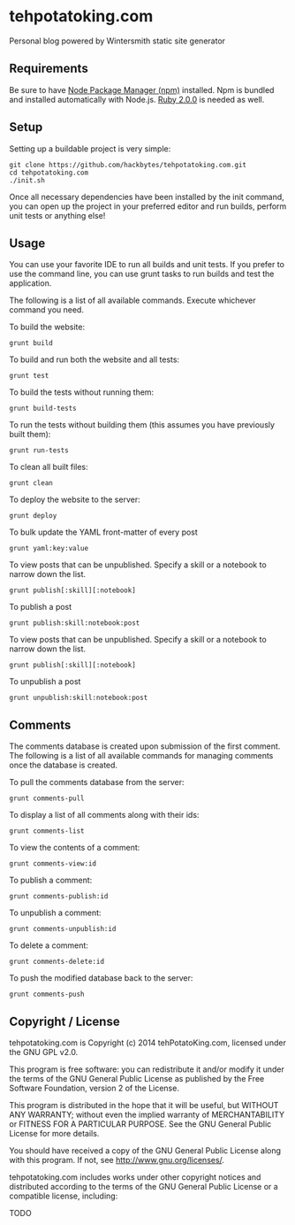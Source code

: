 # tehpotatoking.com

Personal blog powered by Wintersmith static site generator

## Requirements

Be sure to have [Node Package Manager (npm)](http://nodejs.org/download/)
installed. Npm is bundled and installed automatically with Node.js.
[Ruby 2.0.0](https://www.ruby-lang.org/en/downloads/) is needed as well.

## Setup

Setting up a buildable project is very simple:

    git clone https://github.com/hackbytes/tehpotatoking.com.git
    cd tehpotatoking.com
    ./init.sh

Once all necessary dependencies have been installed by the init command,
you can open up the project in your preferred editor and run builds, perform
unit tests or anything else!

## Usage

You can use your favorite IDE to run all builds and unit tests. If you prefer
to use the command line, you can use grunt tasks to run builds and test the
application.

The following is a list of all available commands. Execute whichever command
you need.

To build the website:

    grunt build

To build and run both the website and all tests:

    grunt test

To build the tests without running them:

    grunt build-tests

To run the tests without building them (this assumes you have previously built
them):

    grunt run-tests

To clean all built files:

    grunt clean

To deploy the website to the server:

    grunt deploy

To bulk update the YAML front-matter of every post

    grunt yaml:key:value

To view posts that can be unpublished. Specify a skill or a notebook to narrow 
down the list.

    grunt publish[:skill][:notebook]

To publish a post

    grunt publish:skill:notebook:post

To view posts that can be unpublished. Specify a skill or a notebook to narrow 
down the list.

    grunt publish[:skill][:notebook]

To unpublish a post

    grunt unpublish:skill:notebook:post

## Comments

The comments database is created upon submission of the first comment. The
following is a list of all available commands for managing comments once the
database is created.

To pull the comments database from the server:

    grunt comments-pull

To display a list of all comments along with their ids:

    grunt comments-list

To view the contents of a comment:

    grunt comments-view:id

To publish a comment:

    grunt comments-publish:id

To unpublish a comment:

    grunt comments-unpublish:id

To delete a comment:

    grunt comments-delete:id

To push the modified database back to the server:

    grunt comments-push

## Copyright / License

tehpotatoking.com is Copyright (c) 2014 tehPotatoKing.com, licensed under the 
GNU GPL v2.0.

This program is free software: you can redistribute it and/or modify it
under the terms of the GNU General Public License as published by the
Free Software Foundation, version 2 of the License.

This program is distributed in the hope that it will be useful, but
WITHOUT ANY WARRANTY; without even the implied warranty of
MERCHANTABILITY or FITNESS FOR A PARTICULAR PURPOSE. See the GNU
General Public License for more details.

You should have received a copy of the GNU General Public License along
with this program. If not, see <http://www.gnu.org/licenses/>.

tehpotatoking.com includes works under other copyright notices and distributed
according to the terms of the GNU General Public License or a compatible
license, including:

  TODO

